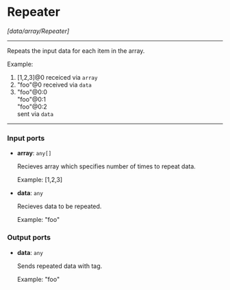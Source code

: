 # Repeater

_[data/array/Repeater]_

---

Repeats the input data for each item in the array.  
  
Example:  
1. [1,2,3]@0 receiced via `array`  
2. "foo"@0 received via `data`  
3. "foo"@0:0  
    "foo"@0:1  
    "foo"@0:2  
sent via `data`  
      

---

### Input ports

* __array__: ` any[] `

    Recieves array which specifies number of times to repeat data.
    
    Example:
    [1,2,3]


* __data__: ` any `

    Recieves data to be repeated.
    
    Example:
    "foo"

### Output ports

* __data__: ` any `

    Sends repeated data with tag.
    
    Example:
    "foo"

